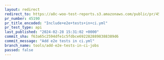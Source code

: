 ```yaml
---
layout: redirect
redirect_to: https://a8c-woo-test-reports.s3.amazonaws.com/public/pr/45190/api/index.html
pr_number: 45190
pr_title_encoded: "Include+e2e+tests+in+ci.yml"
pr_test_type: api
last_published: "2024-02-28 15:31:02 +0000"
commit_sha: f63a65c2594dfe1c5fdbce6922828898388389d6
commit_message: "Add e2e tests in ci.yml"
branch_name: tools/add-e2e-tests-in-ci-jobs
passed: false
---
```

